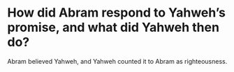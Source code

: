 # How did Abram respond to Yahweh’s promise, and what did Yahweh then do?

Abram believed Yahweh, and Yahweh counted it to Abram as righteousness.

